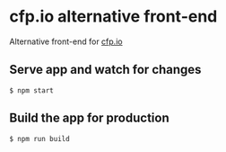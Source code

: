 # cfp.io alternative front-end

Alternative front-end for [cfp.io](http://cfp.io)

## Serve app and watch for changes

```console
$ npm start
```

## Build the app for production

```console
$ npm run build
```
